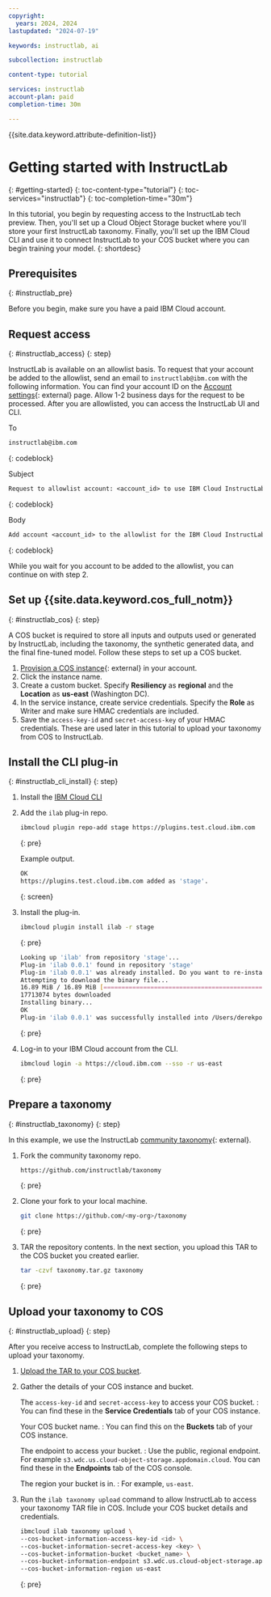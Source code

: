 ```yaml
---
copyright:
  years: 2024, 2024
lastupdated: "2024-07-19"

keywords: instructlab, ai

subcollection: instructlab

content-type: tutorial

services: instructlab
account-plan: paid
completion-time: 30m

---
```


{{site.data.keyword.attribute-definition-list}}


# Getting started with InstructLab
{: #getting-started}
{: toc-content-type="tutorial"}
{: toc-services="instructlab"}
{: toc-completion-time="30m"}

In this tutorial, you begin by requesting access to the InstructLab tech preview. Then, you'll set up a Cloud Object Storage bucket where you'll store your first InstructLab taxonomy. Finally, you'll set up the IBM Cloud CLI and use it to connect InstructLab to your COS bucket where you can begin training your model.
{: shortdesc}


## Prerequisites
{: #instructlab_pre}

Before you begin, make sure you have a paid IBM Cloud account.


## Request access
{: #instructlab_access}
{: step}

InstructLab is available on an allowlist basis. To request that your account be added to the allowlist, send an email to `instructlab@ibm.com` with the following information. You can find your account ID on the [Account settings](https://cloud.ibm.com/account/settings){: external} page. Allow 1-2 business days for the request to be processed. After you are allowlisted, you can access the InstructLab UI and CLI. 


To
```txt
instructlab@ibm.com
```
{: codeblock}

Subject
```txt
Request to allowlist account: <account_id> to use IBM Cloud InstructLab Service.
```
{: codeblock}

Body
```txt
Add account <account_id> to the allowlist for the IBM Cloud InstructLab service.
```
{: codeblock}

While you wait for you account to be added to the allowlist, you can continue on with step 2. 


## Set up {{site.data.keyword.cos_full_notm}}
{: #instructlab_cos}
{: step}

A COS bucket is required to store all inputs and outputs used or generated by InstructLab, including the taxonomy, the synthetic generated data, and the final fine-tuned model. Follow these steps to set up a COS bucket. 

1. [Provision a COS instance](https://cloud.ibm.com/objectstorage/create){: external} in your account. 
1. Click the instance name.
1. Create a custom bucket. Specify **Resiliency** as **regional** and the **Location** as **us-east** (Washington DC).
1. In the service instance, create service credentials. Specify the **Role** as Writer and make sure HMAC credentials are included.
1. Save the `access-key-id` and `secret-access-key` of your HMAC credentials. These are used later in this tutorial to upload your taxonomy from COS to InstructLab.

## Install the CLI plug-in
{: #instructlab_cli_install}
{: step}

1. Install the [IBM Cloud CLI](/docs/cli?topic=cli-getting-started)

1. Add the `ilab` plug-in repo.

    ```sh
    ibmcloud plugin repo-add stage https://plugins.test.cloud.ibm.com
    ```
    {: pre}

    Example output.
    ```sh
    OK
    https://plugins.test.cloud.ibm.com added as 'stage'.
    ```
    {: screen}

1. Install the plug-in.

    ```sh
    ibmcloud plugin install ilab -r stage
    ```
    {: pre}

    ```sh
    Looking up 'ilab' from repository 'stage'...
    Plug-in 'ilab 0.0.1' found in repository 'stage'
    Plug-in 'ilab 0.0.1' was already installed. Do you want to re-install it or not? [y/N] > y
    Attempting to download the binary file...
    16.89 MiB / 16.89 MiB [============================================] 100.00% 4s
    17713074 bytes downloaded
    Installing binary...
    OK
    Plug-in 'ilab 0.0.1' was successfully installed into /Users/derekpoindexter/.bluemix/plugins/ilab. Use 'ibmcloud plugin show ilab' to show its details.
    ```
    {: pre}

1. Log-in to your IBM Cloud account from the CLI.
    ```sh
    ibmcloud login -a https://cloud.ibm.com --sso -r us-east
    ```
    {: pre}


## Prepare a taxonomy
{: #instructlab_taxonomy}
{: step}

In this example, we use the InstructLab [community taxonomy](https://github.com/instructlab/taxonomy){: external}. 

1. Fork the community taxonomy repo.
    ```txt
    https://github.com/instructlab/taxonomy 
    ```
    {: pre}

1. Clone your fork to your local machine.
    ```sh
    git clone https://github.com/<my-org>/taxonomy
    ```
    {: pre}

1. TAR the repository contents. In the next section, you upload this TAR to the COS bucket you created earlier.
    ```sh
    tar -czvf taxonomy.tar.gz taxonomy
    ```
    {: pre}


## Upload your taxonomy to COS
{: #instructlab_upload}
{: step}

After you receive access to InstructLab, complete the following steps to upload your taxonomy.

1. [Upload the TAR to your COS bucket](/docs/cloud-object-storage?topic=cloud-object-storage-upload).

1. Gather the details of your COS instance and bucket.

    The `access-key-id` and `secret-access-key` to access your COS bucket.
    :   You can find these in the **Service Credentials** tab of your COS instance.
    
    Your COS bucket name.
    :   You can find this on the **Buckets** tab of your COS instance.

    The endpoint to access your bucket.
    :   Use the public, regional endpoint. For example `s3.wdc.us.cloud-object-storage.appdomain.cloud`. You can find these in the **Endpoints** tab of the COS console.
    
    The region your bucket is in.
    :   For example, `us-east`.


1. Run the `ilab taxonomy upload` command to allow InstructLab to access your taxonomy TAR file in COS. Include your COS bucket details and credentials.

    ```sh
    ibmcloud ilab taxonomy upload \
    --cos-bucket-information-access-key-id <id> \
    --cos-bucket-information-secret-access-key <key> \
    --cos-bucket-information-bucket <bucket_name> \
    --cos-bucket-information-endpoint s3.wdc.us.cloud-object-storage.appdomain.cloud \
    --cos-bucket-information-region us-east
    ```
    {: pre}






